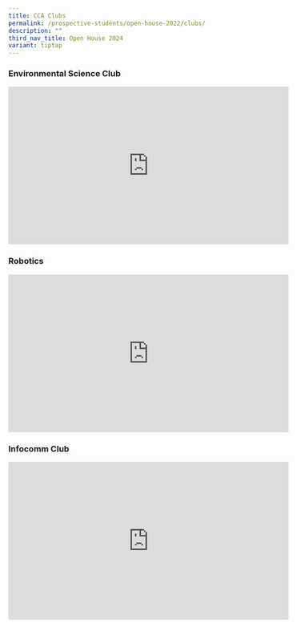```yaml
---
title: CCA Clubs
permalink: /prospective-students/open-house-2022/clubs/
description: ""
third_nav_title: Open House 2024
variant: tiptap
---
```

### Environmental Science Club

<iframe width="560" height="315" src="https://www.youtube.com/embed/5DBVqQ7HTwM" title="YouTube video player" frameborder="0" allow="accelerometer; autoplay; clipboard-write; encrypted-media; gyroscope; picture-in-picture" allowfullscreen=""></iframe>

### Robotics
<iframe width="560" height="315" src="https://www.youtube.com/embed/wF8k56RaU64" title="YouTube video player" frameborder="0" allow="accelerometer; autoplay; clipboard-write; encrypted-media; gyroscope; picture-in-picture" allowfullscreen=""></iframe>

### Infocomm Club

<iframe width="560" height="315" src="https://www.youtube.com/embed/r_YklC1s5MQ" title="YouTube video player" frameborder="0" allow="accelerometer; autoplay; clipboard-write; encrypted-media; gyroscope; picture-in-picture" allowfullscreen=""></iframe>